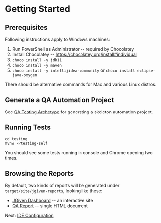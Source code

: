 # Getting Started

## Prerequisites

Following instructions apply to Windows machines:

1. Run PowerShell as Administrator -- required by Chocolatey
2. Install Chocolatey -- <https://chocolatey.org/install#individual>
3. `choco install -y jdk11`
4. `choco install -y maven`
5. `choco install -y intellijidea-community`
   or `choco install eclipse-java-oxygen`

There should be alternative commands for Mac and various Linux distros.

## Generate a QA Automation Project

See [QA Testing Archetype](qa-testing-parent/qa-testing-archetype/index.html)
for generating a skeleton automation project.

## Running Tests

```shell
cd testing
mvnw -Ptesting-self
```

You should see some tests running in console and Chrome opening two times.

## Browsing the Reports

By default, two kinds of reports will be generated
under `target/site/jgiven-reports`, looking like these:

* [JGiven Dashboard](qa-testing-parent/qa-testing-example/jgiven-reports/functional-dev/local/html/index.html) --
  an interactive site
* [QA Report](qa-testing-parent/qa-testing-example/jgiven-reports/functional-dev/local/qa-html/qa-jgiven-reporter.html) --
  single HTML document

Next: [IDE Configuration](ide-configuration.html)

